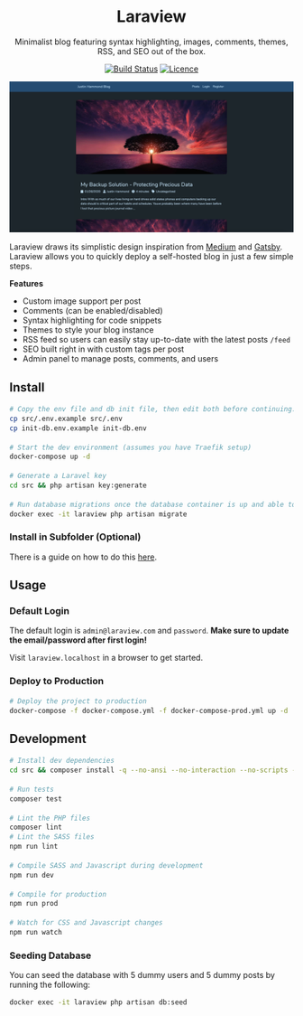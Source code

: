 <div align="center">

# Laraview

Minimalist blog featuring syntax highlighting, images, comments, themes, RSS, and SEO out of the box.

[![Build Status](https://github.com/Justintime50/laraview/workflows/build/badge.svg)](https://github.com/Justintime50/laraview/actions)
[![Licence](https://img.shields.io/github/license/justintime50/laraview)](LICENSE)

<img src="assets/showcase.png" alt="Showcase">

</div>

Laraview draws its simplistic design inspiration from [Medium](https://medium.com) and [Gatsby](https://www.gatsbyjs.org). Laraview allows you to quickly deploy a self-hosted blog in just a few simple steps.

**Features**

* Custom image support per post
* Comments (can be enabled/disabled)
* Syntax highlighting for code snippets
* Themes to style your blog instance
* RSS feed so users can easily stay up-to-date with the latest posts `/feed`
* SEO built right in with custom tags per post
* Admin panel to manage posts, comments, and users

## Install

```bash
# Copy the env file and db init file, then edit both before continuing. The DB values must match in both files
cp src/.env.example src/.env
cp init-db.env.example init-db.env

# Start the dev environment (assumes you have Traefik setup)
docker-compose up -d

# Generate a Laravel key
cd src && php artisan key:generate

# Run database migrations once the database container is up and able to access connections
docker exec -it laraview php artisan migrate
```

### Install in Subfolder (Optional)

There is a guide on how to do this [here](https://serversforhackers.com/c/nginx-php-in-subdirectory).

## Usage

### Default Login

The default login is `admin@laraview.com` and `password`. **Make sure to update the email/password after first login!**

Visit `laraview.localhost` in a browser to get started.

### Deploy to Production

```bash
# Deploy the project to production
docker-compose -f docker-compose.yml -f docker-compose-prod.yml up -d
```

## Development

```bash
# Install dev dependencies
cd src && composer install -q --no-ansi --no-interaction --no-scripts --no-suggest --no-progress --prefer-dist

# Run tests
composer test

# Lint the PHP files
composer lint
# Lint the SASS files
npm run lint

# Compile SASS and Javascript during development
npm run dev

# Compile for production
npm run prod

# Watch for CSS and Javascript changes
npm run watch
```

### Seeding Database

You can seed the database with 5 dummy users and 5 dummy posts by running the following:

```bash
docker exec -it laraview php artisan db:seed
```
